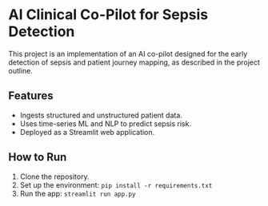 # AI Clinical Co-Pilot for Sepsis Detection

This project is an implementation of an AI co-pilot designed for the early detection of sepsis and patient journey mapping, as described in the project outline.

## Features
- Ingests structured and unstructured patient data.
- Uses time-series ML and NLP to predict sepsis risk.
- Deployed as a Streamlit web application.

## How to Run
1. Clone the repository.
2. Set up the environment: `pip install -r requirements.txt`
3. Run the app: `streamlit run app.py`
